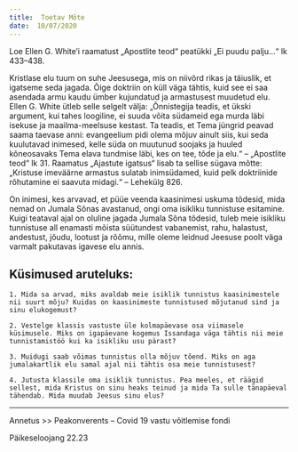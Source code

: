 ```yaml
---
title:  Toetav Mõte
date:  10/07/2020
---
```


Loe Ellen G. White’i raamatust „Apostlite teod“ peatükki „Ei puudu palju…“ lk 433–438.

Kristlase elu tuum on suhe Jeesusega, mis on niivõrd rikas ja täiuslik, et igatseme seda jagada. Õige doktriin on küll väga tähtis, kuid see ei saa asendada armu kaudu ümber kujundatud ja armastusest muudetud elu. Ellen G. White ütleb selle selgelt välja: „Õnnistegija teadis, et ükski argument, kui tahes loogiline, ei suuda võita südameid ega murda läbi isekuse ja maailma-meelsuse kestast. Ta teadis, et Tema jüngrid peavad saama taevase anni: evangeelium pidi olema mõjuv ainult siis, kui seda kuulutavad inimesed, kelle süda on muutunud soojaks ja huuled kõneosavaks Tema elava tundmise läbi, kes on tee, tõde ja elu.“ – „Apostlite teod“ lk 31. Raamatus „Ajastute igatsus“ lisab ta sellise sügava mõtte: „Kristuse imeväärne armastus sulatab inimsüdamed, kuid pelk doktriinide rõhutamine ei saavuta midagi.“ – Lehekülg 826.

On inimesi, kes arvavad, et püüe veenda kaasinimesi uskuma tõdesid, mida nemad on Jumala Sõnas avastanud, ongi oma isikliku tunnistuse esitamine. Kuigi teataval ajal on oluline jagada Jumala Sõna tõdesid, tuleb meie isikliku tunnistuse all enamasti mõista süütundest vabanemist, rahu, halastust, andestust, jõudu, lootust ja rõõmu, mille oleme leidnud Jeesuse poolt väga varmalt pakutavas igavese elu annis.

## Küsimused aruteluks:

`1. Mida sa arvad, miks avaldab meie isiklik tunnistus kaasinimestele nii suurt mõju? Kuidas on kaasinimeste tunnistused mõjutanud sind ja sinu elukogemust?`

`2. Vestelge klassis vastuste üle kolmapäevase osa viimasele küsimusele. Miks on igapäevane kogemus Issandaga väga tähtis nii meie tunnistamistöö kui ka isikliku usu pärast?`

`3. Muidugi saab võimas tunnistus olla mõjuv tõend. Miks on aga jumalakartlik elu samal ajal nii tähtis osa meie tunnistusest?`

`4. Jutusta klassile oma isiklik tunnistus. Pea meeles, et räägid sellest, mida Kristus on sinu heaks teinud ja mida Ta sulle tänapäeval tähendab. Mida muudab Jeesus sinu elus?`

---

Annetus >> Peakonverents – Covid 19 vastu võitlemise fondi  

Päikeseloojang 22.23
